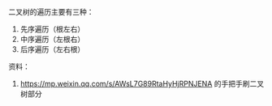 二叉树的遍历主要有三种：
1. 先序遍历（根左右）
2. 中序遍历（左根右）
3. 后序遍历（左右根）

资料：
1. https://mp.weixin.qq.com/s/AWsL7G89RtaHyHjRPNJENA 的手把手刷二叉树部分